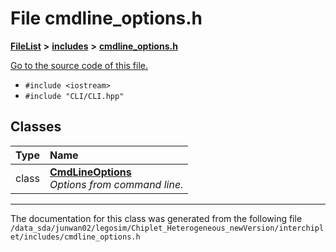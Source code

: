 
# File cmdline\_options.h



[**FileList**](files.md) **>** [**includes**](dir_943fa6db2bfb09b7dcf1f02346dde40e.md) **>** [**cmdline\_options.h**](cmdline__options_8h.md)

[Go to the source code of this file.](cmdline__options_8h_source.md)



* `#include <iostream>`
* `#include "CLI/CLI.hpp"`










## Classes

| Type | Name |
| ---: | :--- |
| class | [**CmdLineOptions**](classCmdLineOptions.md) <br>_Options from command line._  |














------------------------------
The documentation for this class was generated from the following file `/data_sda/junwan02/legosim/Chiplet_Heterogeneous_newVersion/interchiplet/includes/cmdline_options.h`